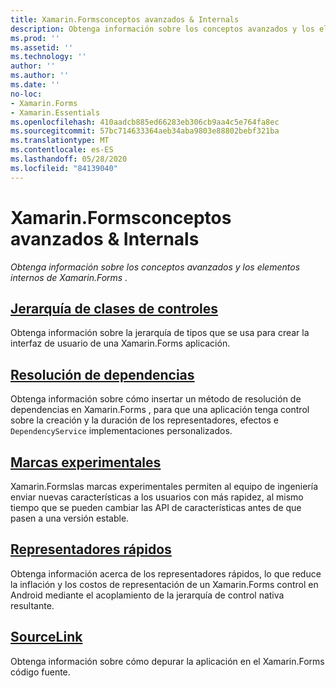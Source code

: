 ```yaml
---
title: Xamarin.Formsconceptos avanzados & Internals
description: Obtenga información sobre los conceptos avanzados y los elementos internos de Xamarin.Forms .
ms.prod: ''
ms.assetid: ''
ms.technology: ''
author: ''
ms.author: ''
ms.date: ''
no-loc:
- Xamarin.Forms
- Xamarin.Essentials
ms.openlocfilehash: 410aadcb885ed66283eb306cb9aa4c5e764fa8ec
ms.sourcegitcommit: 57bc714633364aeb34aba9803e88802bebf321ba
ms.translationtype: MT
ms.contentlocale: es-ES
ms.lasthandoff: 05/28/2020
ms.locfileid: "84139040"
---
```

# <a name="xamarinforms-advanced-concepts--internals"></a>Xamarin.Formsconceptos avanzados & Internals

_Obtenga información sobre los conceptos avanzados y los elementos internos de Xamarin.Forms ._

## <a name="controls-class-hierarchy"></a>[Jerarquía de clases de controles](class-hierarchy.md)

Obtenga información sobre la jerarquía de tipos que se usa para crear la interfaz de usuario de una Xamarin.Forms aplicación.

## <a name="dependency-resolution"></a>[Resolución de dependencias](dependency-resolution.md)

Obtenga información sobre cómo insertar un método de resolución de dependencias en Xamarin.Forms , para que una aplicación tenga control sobre la creación y la duración de los representadores, efectos e `DependencyService` implementaciones personalizados.

## <a name="experimental-flags"></a>[Marcas experimentales](experimental-flags.md)

Xamarin.Formslas marcas experimentales permiten al equipo de ingeniería enviar nuevas características a los usuarios con más rapidez, al mismo tiempo que se pueden cambiar las API de características antes de que pasen a una versión estable.

## <a name="fast-renderers"></a>[Representadores rápidos](fast-renderers.md)

Obtenga información acerca de los representadores rápidos, lo que reduce la inflación y los costos de representación de un Xamarin.Forms control en Android mediante el acoplamiento de la jerarquía de control nativa resultante.

## <a name="source-link"></a>[SourceLink](sourcelink.md)

Obtenga información sobre cómo depurar la aplicación en el Xamarin.Forms código fuente.
